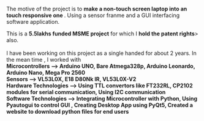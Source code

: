 The motive of the project is to <b> make a non-touch screen laptop into an touch responsive one </b>.
Using a sensor franme and a GUI interfacing software application.

This is a <b>5.5lakhs funded MSME project</b> for which I <b>hold the patent rights</b>> also.<br><br>
I have been working on this project as a single handed for about 2 years. In the mean time , I worked with<br><b>
Microcontrollers --> Arduino UNO, Bare Atmega328p, Arduino Leonardo, Arduino Nano, Mega Pro 2560</b><br>
<b>Sensors --> VL53L0X, E18 D80Nk IR, VL53L0X-V2<b><br>
<b> Hardware Technologies --> Using TTL convertors like FT232RL, CP2102 modules for serial communication, Using I2C communication</b><br>
<b> Software Technologies --> Integrating Microcontroller with Python, Using Pyautogui to control GUI , Creating Desktop App using PyQt5, Created a website to download python files for end users</b><br>


